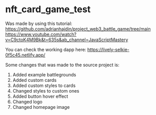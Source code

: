 # nft_card_game_test

Was made by using this tutorial:
https://github.com/adrianhajdin/project_web3_battle_game/tree/main
https://www.youtube.com/watch?v=C9ctoK4M9Bk&t=635s&ab_channel=JavaScriptMastery

You can check the working dapp here:
https://lively-selkie-0f5c45.netlify.app/

Some changes that was made to the source project is:
1. Added example battlegrounds
2. Added custom cards
3. Added custom styles to cards
4. Changed styles to custom ones
5. Added button hover effect
5. Changed logo
6. Changed homepage image
